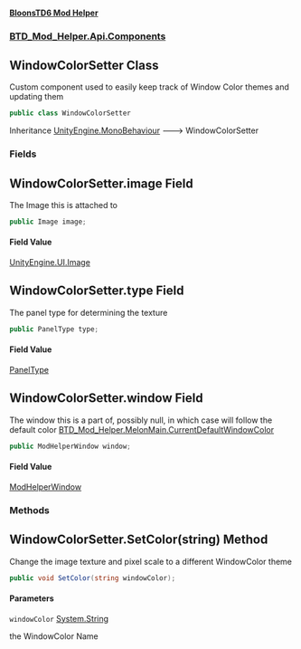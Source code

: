 #### [BloonsTD6 Mod Helper](README.md 'README')
### [BTD_Mod_Helper.Api.Components](README.md#BTD_Mod_Helper.Api.Components 'BTD_Mod_Helper.Api.Components')

## WindowColorSetter Class

Custom component used to easily keep track of Window Color themes and updating them

```csharp
public class WindowColorSetter
```

Inheritance [UnityEngine.MonoBehaviour](https://docs.microsoft.com/en-us/dotnet/api/UnityEngine.MonoBehaviour 'UnityEngine.MonoBehaviour') &#129106; WindowColorSetter
### Fields

<a name='BTD_Mod_Helper.Api.Components.WindowColorSetter.image'></a>

## WindowColorSetter.image Field

The Image this is attached to

```csharp
public Image image;
```

#### Field Value
[UnityEngine.UI.Image](https://docs.microsoft.com/en-us/dotnet/api/UnityEngine.UI.Image 'UnityEngine.UI.Image')

<a name='BTD_Mod_Helper.Api.Components.WindowColorSetter.type'></a>

## WindowColorSetter.type Field

The panel type for determining the texture

```csharp
public PanelType type;
```

#### Field Value
[PanelType](BTD_Mod_Helper.Api.UI.ModWindowColor.PanelType.md 'BTD_Mod_Helper.Api.UI.ModWindowColor.PanelType')

<a name='BTD_Mod_Helper.Api.Components.WindowColorSetter.window'></a>

## WindowColorSetter.window Field

The window this is a part of, possibly null, in which case will follow the default color [BTD_Mod_Helper.MelonMain.CurrentDefaultWindowColor](https://docs.microsoft.com/en-us/dotnet/api/BTD_Mod_Helper.MelonMain.CurrentDefaultWindowColor 'BTD_Mod_Helper.MelonMain.CurrentDefaultWindowColor')

```csharp
public ModHelperWindow window;
```

#### Field Value
[ModHelperWindow](BTD_Mod_Helper.Api.Components.ModHelperWindow.md 'BTD_Mod_Helper.Api.Components.ModHelperWindow')
### Methods

<a name='BTD_Mod_Helper.Api.Components.WindowColorSetter.SetColor(string)'></a>

## WindowColorSetter.SetColor(string) Method

Change the image texture and pixel scale to a different WindowColor theme

```csharp
public void SetColor(string windowColor);
```
#### Parameters

<a name='BTD_Mod_Helper.Api.Components.WindowColorSetter.SetColor(string).windowColor'></a>

`windowColor` [System.String](https://docs.microsoft.com/en-us/dotnet/api/System.String 'System.String')

the WindowColor Name